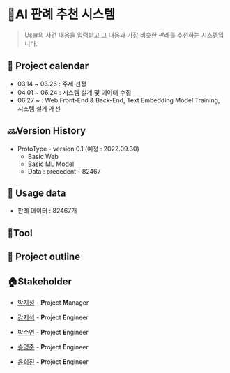 # 👵AI 판례 추천 시스템

> User의 사건 내용을 입력받고 그 내용과 가장 비슷한 판례를 추천하는 시스템입니다.



## 📅 Project calendar

- 03.14 ~ 03.26 : 주제 선정
- 04.01 ~ 06.24 : 시스템 설계 및 데이터 수집
- 06.27 ~  : Web Front-End & Back-End, Text Embedding Model Training, 시스템 설계 개선 



## 🔜Version History

- ProtoType - version 0.1 (예정 : 2022.09.30)
  - Basic Web
  - Basic ML Model
  - Data : precedent - 82467



## 💽 Usage data

- 판례 데이터 : 82467개



## :hammer:Tool



## 🔎 Project outline



## :house:Stakeholder

- [박지성](https://github.com/wjsrlahrlco1998) - **P**roject **M**anager
- [강지석](https://github.com/pknu-js) - **P**roject **E**ngineer
- [박수연](https://github.com/suyeon12) - **P**roject **E**ngineer
- [송영준](https://github.com/songyj9605) - **P**roject **E**ngineer

- [윤희진](https://github.com/yoonhj99) - **P**roject **E**ngineer

